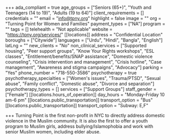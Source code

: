 +++
ada_compliant = true
age_groups = ["Seniors (65+)", "Youth and Teenagers (14 to 19)", "Adults (19 to 64)"]
client_requirements = []
credentials = ""
email = "info@tpny.org"
highlight = false
image = ""
org = "Turning Point for Women and Families"
payment_types = ["NA"]
program = ""
tags = []
telehealth = "Not applicable"
website = "https://tpny.org/services/"
[[locations]]
address = "Confidential Location"
boroughs = ["Citywide"]
languages = ["Urdu", "Hindi", "Bangla", "English"]
latLng = ""
new_clients = "No"
non_clinical_services = ["Supported housing", "Peer support groups", "Know Your Rights workshops", "ESL classes", "Entitlement/benefits/SNAP assistance", "Domestic violence counseling", "Crisis intervention and management", "Crisis hotline", "Case management", "Awareness and stigma campaigns", "Advocacy"]
parking = "Yes"
phone_number = "718-550-3586"
psychotherapy = true
psychotherapy_specialties = ["Women's issues", "Trauma/PTSD", "Sexual abuse", "Family conflict", "Domestic abuse", "Divorce and separation"]
psychotherapy_types = []
services = ["Support Groups"]
staff_gender = ["Female"]
[[locations.hours_of_operation]]
day_hours = "Monday-Friday 10 am-6 pm"
[[locations.public_transportation]]
transport_option = "Bus"
[[locations.public_transportation]]
transport_option = "Subway: E,F"

+++
Turning Point is the first non-profit in NYC to directly address domestic violence in the Muslim community. It is also the first to offer a youth program to Muslim girls, address bullying/Islamophobia and work with senior Muslim women, including elder abuse.